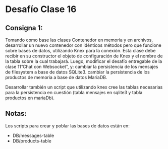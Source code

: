# Desafío Clase 16

## Consigna 1:

Tomando como base las clases Contenedor en memoria y en archivos, desarrollar un nuevo contenedor con idénticos métodos pero que funcione sobre bases de datos, utilizando Knex para la conexión. Esta clase debe recibir en su constructor el objeto de configuración de Knex y el nombre de la tabla sobre la cual trabajará. Luego, modificar el desafío entregable de la clase 11”Chat con Websocket”, y:
cambiar la persistencia de los mensajes de filesystem a base de datos SQLite3.
cambiar la persistencia de los productos de memoria a base de datos MariaDB.

Desarrollar también un script que utilizando knex cree las tablas necesarias para la persistencia en cuestión (tabla mensajes en sqlite3 y tabla productos en mariaDb).

## Notas:

Los scripts para crear y poblar las bases de datos están en:

- DB/messages-table
- DB/products-table
